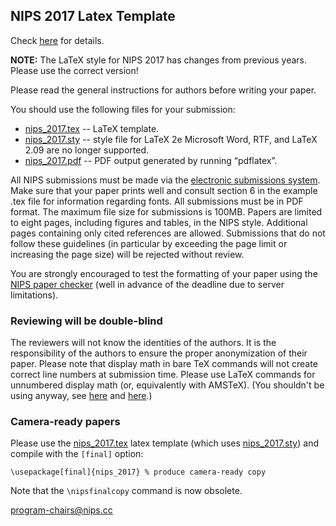 ## NIPS 2017 Latex Template

Check [here](https://nips.cc/Conferences/2017/PaperInformation/StyleFiles) for details.

**NOTE:** The LaTeX style for NIPS 2017 has changes from previous years. Please use the correct version!

Please read the general instructions for authors before writing your paper.

You should use the following files for your submission:

  * [nips_2017.tex](nips_2017.tex) -- LaTeX template.
  * [nips_2017.sty](nips_2017.sty) -- style file for LaTeX 2e Microsoft Word, RTF, and LaTeX 2.09 are no longer supported.
  * [nips_2017.pdf](nips_2017.pdf) -- PDF output generated by running “pdflatex”.

All NIPS submissions must be made via the [electronic submissions system](https://cmt.research.microsoft.com/NIPS2017/Default.aspx). Make sure that your paper prints well and consult section 6 in the example .tex file for information regarding fonts.  All submissions must be in PDF format. The maximum file size for submissions is 100MB. Papers are limited to eight pages, including figures and tables, in the NIPS style. Additional pages containing only cited references are allowed. Submissions  that do not follow these guidelines (in particular by exceeding the page limit or increasing the page size) will be rejected without review.

You are strongly encouraged to test the formatting of your paper using the [NIPS paper checker](http://machinelearning.wustl.edu/pub/NIPS2016/) (well in advance of the deadline due to server limitations).

### Reviewing will be double-blind

The reviewers will not know the identities of the authors. It is the responsibility of the authors to ensure the proper anonymization of their paper. Please note that display math in bare TeX commands will not create correct line numbers at submission time. Please use LaTeX commands for unnumbered display math (or, equivalently with AMSTeX).
(You shouldn't be using anyway, see [here](https://tex.stackexchange.com/questions/503/why-is-preferable-to) and [here](https://nips.cc/http://tex.stackexchange.com/questions/40492/what-are-the-differences-between-align-equation-and-displaymath).)

### Camera-ready papers

Please use the [nips_2017.tex](nips_2017.tex) latex template (which uses [nips_2017.sty](nips_2017.sty)) and compile with the `[final]` option:

`\usepackage[final]{nips_2017} % produce camera-ready copy`

Note that the `\nipsfinalcopy` command is now obsolete.

program-chairs@nips.cc
